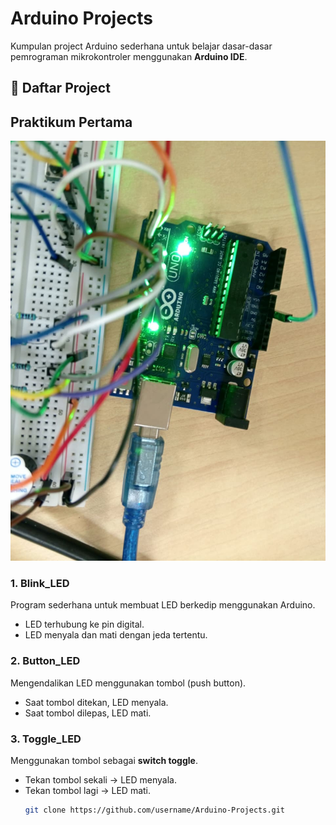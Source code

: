 # Arduino Projects

Kumpulan project Arduino sederhana untuk belajar dasar-dasar pemrograman mikrokontroler menggunakan **Arduino IDE**.

## 📂 Daftar Project

## Praktikum Pertama
![Alt Text](Praktikum1.jpg)

### 1. Blink_LED
Program sederhana untuk membuat LED berkedip menggunakan Arduino.  
- LED terhubung ke pin digital.  
- LED menyala dan mati dengan jeda tertentu.  

### 2. Button_LED
Mengendalikan LED menggunakan tombol (push button).  
- Saat tombol ditekan, LED menyala.  
- Saat tombol dilepas, LED mati.  

### 3. Toggle_LED
Menggunakan tombol sebagai **switch toggle**.  
- Tekan tombol sekali → LED menyala.  
- Tekan tombol lagi → LED mati.  
   ```bash
   git clone https://github.com/username/Arduino-Projects.git
